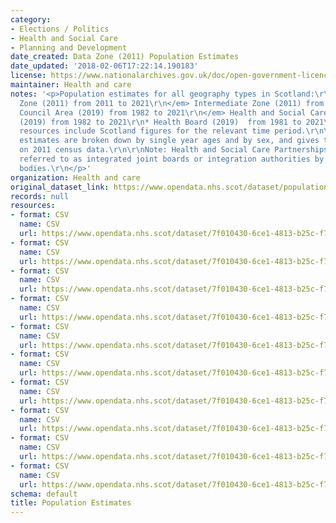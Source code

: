 ```yaml
---
category:
- Elections / Politics
- Health and Social Care
- Planning and Development
date_created: Data Zone (2011) Population Estimates
date_updated: '2018-02-06T17:22:14.190183'
license: https://www.nationalarchives.gov.uk/doc/open-government-licence/version/3/
maintainer: Health and care
notes: '<p>Population estimates for all geography types in Scotland:\r\n\r\n<em> Data
  Zone (2011) from 2011 to 2021\r\n</em> Intermediate Zone (2011) from 2011 to 2021\r\n<em>
  Council Area (2019) from 1982 to 2021\r\n</em> Health and Social Care Partnership
  (2019) from 1982 to 2021\r\n* Health Board (2019)  from 1981 to 2021\r\n\r\nAll
  resources include Scotland figures for the relevant time period.\r\n\r\nPopulation
  estimates are broken down by single year ages and by sex, and gives totals for both.\r\nBased
  on 2011 census data.\r\n\r\nNote: Health and Social Care Partnerships may also be
  referred to as integrated joint boards or integration authorities by other public
  bodies.\r\n</p>'
organization: Health and care
original_dataset_link: https://www.opendata.nhs.scot/dataset/population-estimates
records: null
resources:
- format: CSV
  name: CSV
  url: https://www.opendata.nhs.scot/dataset/7f010430-6ce1-4813-b25c-f7f335bdc4dc/resource/c505f490-c201-44bd-abd1-1bd7a64285ee/download/dz2011-pop-est_07092021fm_fix.csv
- format: CSV
  name: CSV
  url: https://www.opendata.nhs.scot/dataset/7f010430-6ce1-4813-b25c-f7f335bdc4dc/resource/93df4c88-f74b-4630-abd8-459a19b12f47/download/iz2011-pop-est_09092022.csv
- format: CSV
  name: CSV
  url: https://www.opendata.nhs.scot/dataset/7f010430-6ce1-4813-b25c-f7f335bdc4dc/resource/09ebfefb-33f4-4f6a-8312-2d14e2b02ace/download/ca2019_pop_est_15072022.csv
- format: CSV
  name: CSV
  url: https://www.opendata.nhs.scot/dataset/7f010430-6ce1-4813-b25c-f7f335bdc4dc/resource/c3a393ce-253b-4c75-82dc-06b1bb5638a3/download/hscp2019_pop_est_15072022.csv
- format: CSV
  name: CSV
  url: https://www.opendata.nhs.scot/dataset/7f010430-6ce1-4813-b25c-f7f335bdc4dc/resource/27a72cc8-d6d8-430c-8b4f-3109a9ceadb1/download/hb2019_pop_est_15072022.csv
- format: CSV
  name: CSV
  url: https://www.opendata.nhs.scot/dataset/7f010430-6ce1-4813-b25c-f7f335bdc4dc/resource/bf086aee-130d-4487-b854-808db0e29dc4/download/dz2001_pop_est_02072020.csv
- format: CSV
  name: CSV
  url: https://www.opendata.nhs.scot/dataset/7f010430-6ce1-4813-b25c-f7f335bdc4dc/resource/0bb11b73-27ad-45ed-9a35-df688d69b12b/download/iz2001_pop_est_02072020.csv
- format: CSV
  name: CSV
  url: https://www.opendata.nhs.scot/dataset/7f010430-6ce1-4813-b25c-f7f335bdc4dc/resource/5502b69c-5ba2-4b1e-9840-b3b868d6d64b/download/hb1995_pop_est_1974_1980_07072020.csv
- format: CSV
  name: CSV
  url: https://www.opendata.nhs.scot/dataset/7f010430-6ce1-4813-b25c-f7f335bdc4dc/resource/51b079bf-131b-4e7d-a0e7-56ee43d42413/download/hb1995_pop_est_1981_2006_07072020.csv
- format: CSV
  name: CSV
  url: https://www.opendata.nhs.scot/dataset/7f010430-6ce1-4813-b25c-f7f335bdc4dc/resource/ed097ff7-ae9b-4977-ac13-94bc8d0f1331/download/hb2006_pop_est_01072020.csv
schema: default
title: Population Estimates
---
```

